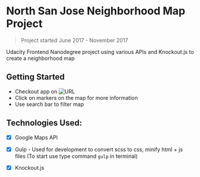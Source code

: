 # North San Jose Neighborhood Map Project

> Project started June 2017 - November 2017

Udacity Frontend Nanodegree project using various APIs and Knockout.js to create a neighborhood map



## Getting Started

- Checkout app on ![URL](http://www.danafng.com/neighborhood-map/)
- Click on markers on the map for more information
- Use search bar to filter map


## Technologies Used:
- [x] Google Maps API
- [x] Gulp - Used for development to convert scss to css, minify html + js files (To start use type command `gulp` in terminal)
- [x] Knockout.js



